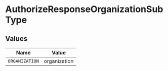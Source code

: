 # AuthorizeResponseOrganizationSubType


## Values

| Name           | Value          |
| -------------- | -------------- |
| `ORGANIZATION` | organization   |